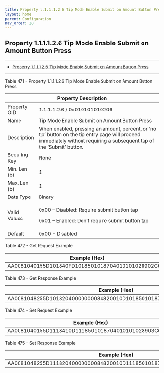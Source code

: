 ```yaml
---
title: Property 1.1.1.1.2.6 Tip Mode Enable Submit on Amount Button Press
layout: home
parent: Configuration
nav_order: 28
---
```


## Property 1.1.1.1.2.6 Tip Mode Enable Submit on Amount Button Press

---

- [Property 1.1.1.1.2.6 Tip Mode Enable Submit on Amount Button Press](#property-111126-tip-mode-enable-submit-on-amount-button-press)

---


Table 471 - Property 1.1.1.1.2.6 Tip Mode Enable Submit on Amount Button
Press

<table>
<colgroup>
<col style="width: 14%" />
<col style="width: 85%" />
</colgroup>
<thead>
<tr>
<th colspan="2">Property Description</th>
</tr>
</thead>
<tbody>
<tr>
<td>Property OID</td>
<td>1.1.1.1.2.6 / 0x010101010206</td>
</tr>
<tr>
<td>Name</td>
<td>Tip Mode Enable Submit on Amount Button Press</td>
</tr>
<tr>
<td>Description</td>
<td>When enabled, pressing an amount, percent, or ‘no tip’ button on the
tip entry page will proceed immediately without requiring a subsequent
tap of the ‘Submit’ button.</td>
</tr>
<tr>
<td>Securing Key</td>
<td>None</td>
</tr>
<tr>
<td>Min. Len (b)</td>
<td>1</td>
</tr>
<tr>
<td>Max. Len (b)</td>
<td>1</td>
</tr>
<tr>
<td>Data Type</td>
<td>Binary</td>
</tr>
<tr>
<td>Valid Values</td>
<td><p>0x00 – Disabled: Require submit button tap</p>
<p>0x01 – Enabled: Don’t require submit button tap</p></td>
</tr>
<tr>
<td>Default</td>
<td>0x00 - Disabled</td>
</tr>
</tbody>
</table>

Table 472 - Get Request Example

| Example (Hex)                                      |
|----------------------------------------------------|
| AA0081040155D101840FD1018501018704010101028902C600 |

Table 473 - Get Response Example

| Example (Hex)                                                        |
|----------------------------------------------------------------------|
| AA0081048255D10182040000000084820010D1018501018704010101028903C60101 |

Table 474 - Set Request Example

| Example (Hex)                                        |
|------------------------------------------------------|
| AA0081040155D1118410D1118501018704010101028903C60101 |

Table 475 - Set Response Example

| Example (Hex)                                                        |
|----------------------------------------------------------------------|
| AA0081048255D11182040000000084820010D1118501018704010101028903C60101 |

##